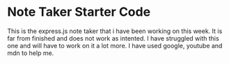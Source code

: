 # Note Taker Starter Code

This is the express.js note taker that i have been working on this week. It is far from finished and does not work as intented.
I have struggled with this one and will have to work on it a lot more.
I have used google, youtube and mdn to help me.
